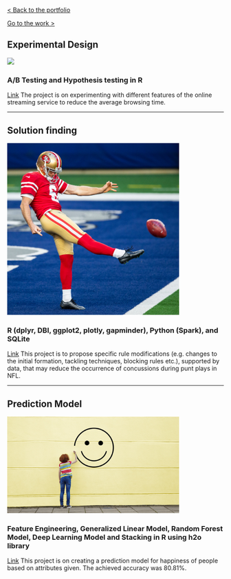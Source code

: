 [< Back to the portfolio](https://s-bishnoi.github.io/shubham-bishnoi/)

[Go to the work >](https://s-bishnoi.github.io/shubham-bishnoi/work/)

## Experimental Design
[<img src="./ExperimentalDesign/netflix.png" width="400"/>](./ExperimentalDesign/)
### A/B Testing and Hypothesis testing in R

[Link](./ExperimentalDesign/) The project is on experimenting with different features of the online streaming service to reduce the average browsing time.

-------------------------------------

## Solution finding
[<img src="./nfl/punt.png" width="400"/>](.nfl/punt.png)
### R (dplyr, DBI, ggplot2, plotly, gapminder), Python (Spark), and SQLite

[Link](./nfl/Case_Study_NFL_Shubham_Bishnoi.html) This project is to propose specific rule modifications (e.g. changes to the initial formation, tackling techniques, blocking rules etc.), supported by data, that may reduce the occurrence of concussions during punt plays in NFL.

-------------------------------------

## Prediction Model
[<img src="./PredictionClassificationModels/happy.png" width="400"/>](./PredictionClassificationModels/happy.png)
### Feature Engineering, Generalized Linear Model, Random Forest Model, Deep Learning Model and Stacking in R using h2o library

[Link](./PredictionClassificationModels) This project is on creating a prediction model for happiness of people based on attributes given. The achieved accuracy was 80.81%.
